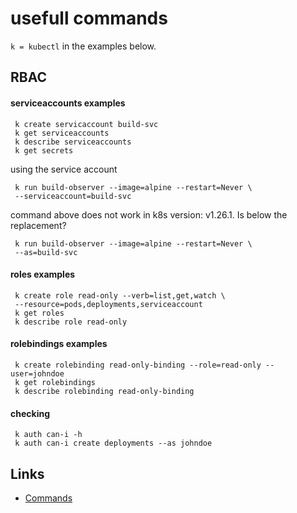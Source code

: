 # usefull commands

`k = kubectl` in the examples below.

## RBAC


#### serviceaccounts examples

     k create servicaccount build-svc     
     k get serviceaccounts
     k describe serviceaccounts
     k get secrets

using the service account

     k run build-observer --image=alpine --restart=Never \
     --serviceaccount=build-svc

command above does not work in k8s version: v1.26.1. Is below the replacement?

     k run build-observer --image=alpine --restart=Never \
     --as=build-svc

#### roles examples

     k create role read-only --verb=list,get,watch \
     --resource=pods,deployments,serviceaccount
     k get roles
     k describe role read-only

#### rolebindings examples

     k create rolebinding read-only-binding --role=read-only --user=johndoe
     k get rolebindings
     k describe rolebinding read-only-binding

#### checking

     k auth can-i -h
     k auth can-i create deployments --as johndoe

## Links

- [Commands](./Commands.md)
